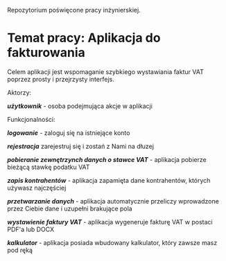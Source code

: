 Repozytorium poświęcone pracy inżynierskiej.

# Temat pracy: Aplikacja do fakturowania

Celem aplikacji jest wspomaganie szybkiego wystawiania faktur VAT poprzez prosty i przejrzysty interfejs.

Aktorzy:

**_użytkownik_** - osoba podejmująca akcje w aplikacji
	
Funkcjonalności:

**_logowanie_** - zaloguj się na istniejące konto

**_rejestracja_** zarejestruj się i zostań z Nami na dłuzej

**_pobieranie zewnętrzynch danych o stawce VAT_** - aplikacja pobierze bieżącą stawkę podatku VAT

**_zapis kontrahentów_** - aplikacja zapamięta dane kontrahentów, których używasz najczęściej

**_przetwarzanie danych_** - aplikacja automatycznie przeliczy wprowadzone przez Ciebie dane i uzupełni brakujące pola

**_wystawienie faktury VAT_** - aplikacja wygeneruje fakturę VAT w postaci PDF'a lub DOCX

**_kalkulator_** - aplikacja posiada wbudowany kalkulator, który zawsze masz pod ręką
